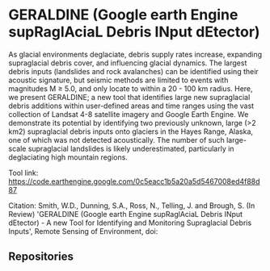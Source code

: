 # GERALDINE (Google earth Engine supRaglAciaL Debris INput dEtector)

As glacial environments deglaciate, debris supply rates increase, expanding supraglacial debris cover, and influencing glacial dynamics. The largest debris inputs (landslides and rock avalanches) can be identified using their acoustic signature, but seismic methods are limited to events with magnitudes M ≥ 5.0, and only locate to within a 20 - 100 km radius. Here, we present GERALDINE; a new tool that identifies large new supraglacial debris additions within user-defined areas and time ranges using the vast collection of Landsat 4-8 satellite imagery and Google Earth Engine. We demonstrate its potential by identifying two previously unknown, large (>2 km2) supraglacial debris inputs onto glaciers in the Hayes Range, Alaska, one of which was not detected acoustically. The number of such large-scale supraglacial landslides is likely underestimated, particularly in deglaciating high mountain regions.

Tool link: https://code.earthengine.google.com/0c5eacc1b5a20a5d5467008ed4f88d87

Citation: Smith, W.D., Dunning, S.A., Ross, N., Telling, J. and Brough, S. (In Review) 'GERALDINE (Google earth Engine supRaglAciaL Debris INput dEtector) - A new Tool for Identifying and Monitoring Supraglacial Debris Inputs', Remote Sensing of Environment, doi:


## Repositories

